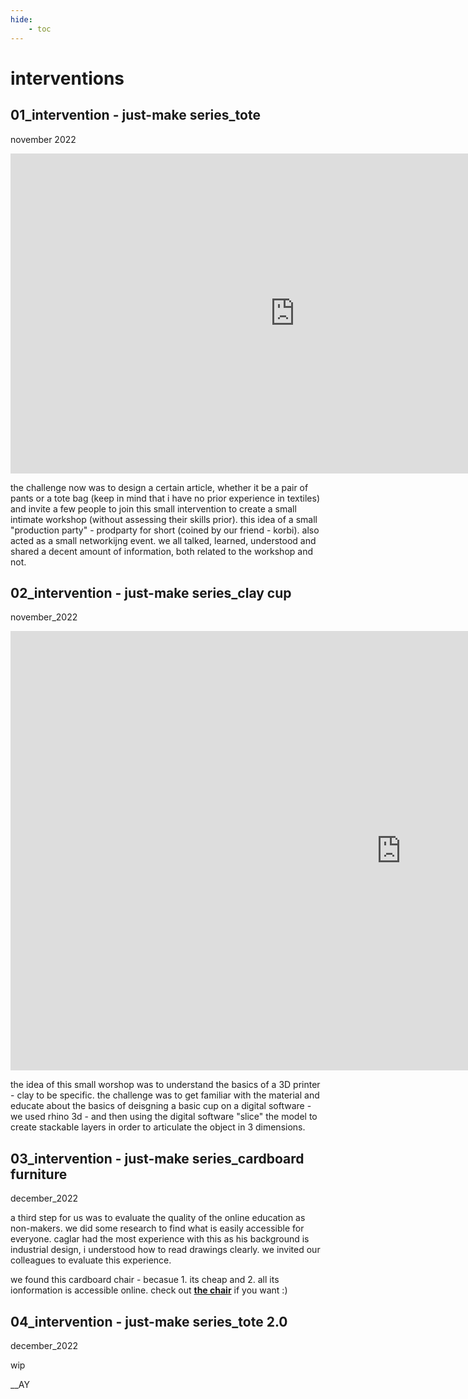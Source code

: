 ```yaml
---
hide:
    - toc
---
```


# interventions

## 01_intervention - just-make series_tote
november 2022

<iframe width="910" height="512" src="https://www.youtube.com/embed/cmkV1NR8Gg0" title="221106_Just-Make-Series_001_Tote-Bag" frameborder="0" allow="accelerometer; autoplay; clipboard-write; encrypted-media; gyroscope; picture-in-picture" allowfullscreen></iframe>

the challenge now was to design a certain article, whether it be a pair of pants or a tote bag (keep in mind that i have no prior experience in textiles) and invite a few people to join this small intervention to create a small intimate workshop (without assessing their skills prior). this idea of a small "production party" - prodparty for short (coined by our friend - korbi). also acted as a small networkijng event. we all talked, learned, understood and shared a decent amount of information, both related to the workshop and not. 

## 02_intervention - just-make series_clay cup
november_2022

<iframe width="1250" height="703" src="https://www.youtube.com/embed/H74tl_v62FQ" title="221123_Just-Make-Series_002_Clay-Cup" frameborder="0" allow="accelerometer; autoplay; clipboard-write; encrypted-media; gyroscope; picture-in-picture" allowfullscreen></iframe>

the idea of this small worshop was to understand the basics of a 3D printer - clay to be specific. the challenge was to get familiar with the material and educate about the basics of deisgning a basic cup on a digital software - we used rhino 3d - and then using the digital software "slice" the model to create stackable layers in order to articulate the object in 3 dimensions. 


## 03_intervention - just-make series_cardboard furniture
december_2022

a third step for us was to evaluate the quality of the online education as non-makers. we did some research to find what is easily accessible for everyone. caglar had the most experience with this as his background is industrial design, i understood how to read drawings clearly. we invited our colleagues to evaluate this experience. 

we found this cardboard chair - becasue 1. its cheap and 2. all its ionformation is accessible online. check out **[the chair](https://www.instructables.com/One-Piece-Cardboard-Chair/)** if you want :)





## 04_intervention - just-make series_tote 2.0
december_2022

wip

__AY 